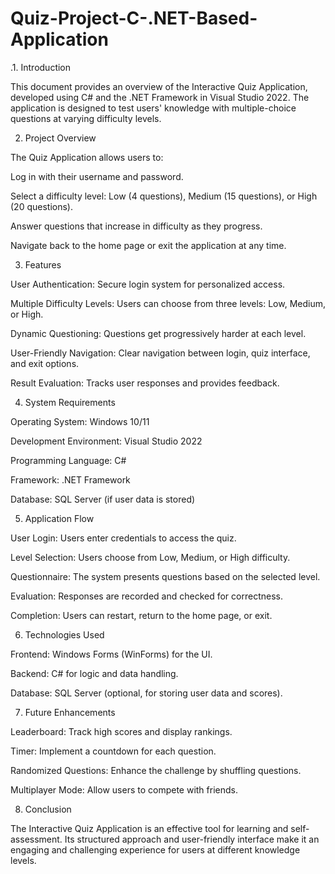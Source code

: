 # Quiz-Project-C-.NET-Based-Application
.1. Introduction

This document provides an overview of the Interactive Quiz Application, developed using C# and the .NET Framework in Visual Studio 2022. The application is designed to test users' knowledge with multiple-choice questions at varying difficulty levels.

2. Project Overview

The Quiz Application allows users to:

Log in with their username and password.

Select a difficulty level: Low (4 questions), Medium (15 questions), or High (20 questions).

Answer questions that increase in difficulty as they progress.

Navigate back to the home page or exit the application at any time.

3. Features

User Authentication: Secure login system for personalized access.

Multiple Difficulty Levels: Users can choose from three levels: Low, Medium, or High.

Dynamic Questioning: Questions get progressively harder at each level.

User-Friendly Navigation: Clear navigation between login, quiz interface, and exit options.

Result Evaluation: Tracks user responses and provides feedback.

4. System Requirements

Operating System: Windows 10/11

Development Environment: Visual Studio 2022

Programming Language: C#

Framework: .NET Framework

Database: SQL Server (if user data is stored)

5. Application Flow

User Login: Users enter credentials to access the quiz.

Level Selection: Users choose from Low, Medium, or High difficulty.

Questionnaire: The system presents questions based on the selected level.

Evaluation: Responses are recorded and checked for correctness.

Completion: Users can restart, return to the home page, or exit.

6. Technologies Used

Frontend: Windows Forms (WinForms) for the UI.

Backend: C# for logic and data handling.

Database: SQL Server (optional, for storing user data and scores).

7. Future Enhancements

Leaderboard: Track high scores and display rankings.

Timer: Implement a countdown for each question.

Randomized Questions: Enhance the challenge by shuffling questions.

Multiplayer Mode: Allow users to compete with friends.

8. Conclusion

The Interactive Quiz Application is an effective tool for learning and self-assessment. Its structured approach and user-friendly interface make it an engaging and challenging experience for users at different knowledge levels.
